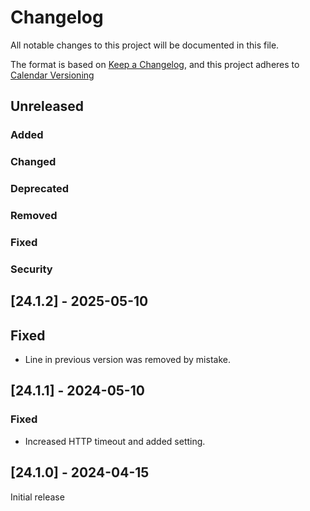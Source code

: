 
# Changelog
All notable changes to this project will be documented in this file.


The format is based on [Keep a Changelog](https://keepachangelog.com/en/1.0.0/),
and this project adheres to [Calendar Versioning](https://calver.org/)

## Unreleased


### Added

### Changed

### Deprecated

### Removed

### Fixed

### Security

## [24.1.2] - 2025-05-10

## Fixed

* Line in previous version was removed by mistake. 

## [24.1.1] - 2024-05-10

### Fixed

* Increased HTTP timeout and added setting.

## [24.1.0] - 2024-04-15

Initial release
